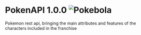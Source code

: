 # PokenAPI 1.0.0 <img class="emojidex-emoji" src="https://cdn-icons-png.flaticon.com/512/188/188918.png?w=826&t=st=1684019144~exp=1684019744~hmac=8f26a64b71e0ef8e738aa820939ff5b1fb88e28a121e159dd48a5a9b555c9e92" emoji-code="Pokebola" alt="Pokebola" />
Pokemon rest api, bringing the main attributes and features of the characters included in the franchise
